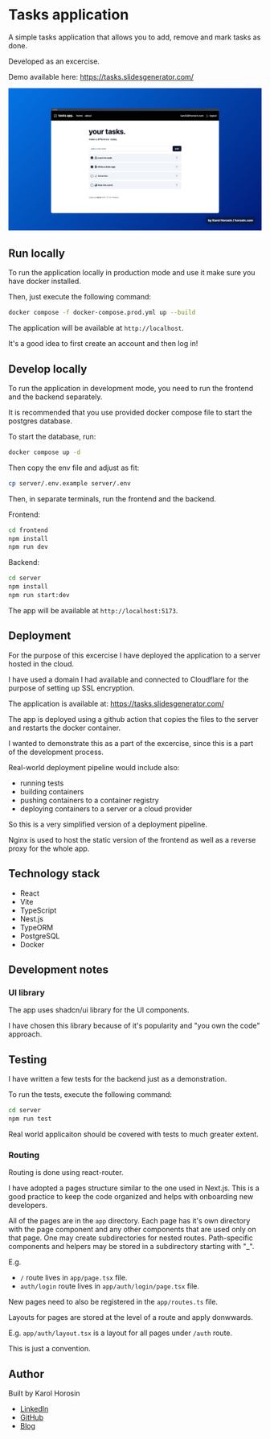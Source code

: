 # Tasks application

A simple tasks application that allows you to add, remove and mark tasks as done.

Developed as an excercise.

Demo available here: https://tasks.slidesgenerator.com/

<p align="center">
    <img src="docs/tasks-screenshot.png" alt="Screenshot of the application">
</p>

## Run locally

To run the application locally in production mode and use it make sure you have docker installed.

Then, just execute the following command:

```bash
docker compose -f docker-compose.prod.yml up --build
```

The application will be available at `http://localhost`.

It's a good idea to first create an account and then log in!

## Develop locally

To run the application in development mode, you need to run the frontend and the backend separately.

It is recommended that you use provided docker compose file to start the postgres database.

To start the database, run:
```bash
docker compose up -d
```

Then copy the env file and adjust as fit:
```bash
cp server/.env.example server/.env
```

Then, in separate terminals, run the frontend and the backend.

Frontend:
```bash
cd frontend
npm install
npm run dev
```

Backend:
```bash
cd server
npm install
npm run start:dev
```

The app will be available at `http://localhost:5173`.

## Deployment

For the purpose of this excercise I have deployed the application to a server hosted in the cloud.

I have used a domain I had available and connected to Cloudflare for the purpose of setting up SSL encryption.

The application is available at: https://tasks.slidesgenerator.com/

The app is deployed using a github action that copies the files to the server and restarts the docker container.

I wanted to demonstrate this as a part of the excercise, since this is a part of the development process.

Real-world deployment pipeline would include also:
- running tests
- building containers
- pushing containers to a container registry
- deploying containers to a server or a cloud provider

So this is a very simplified version of a deployment pipeline.

Nginx is used to host the static version of the frontend as well as a reverse proxy for the whole app.

## Technology stack

- React
- Vite
- TypeScript
- Nest.js
- TypeORM
- PostgreSQL
- Docker

## Development notes

### UI library

The app uses shadcn/ui library for the UI components.

I have chosen this library because of it's popularity and "you own the code" approach.

## Testing

I have written a few tests for the backend just as a demonstration.

To run the tests, execute the following command:

```bash
cd server
npm run test
```

Real world applicaiton should be covered with tests to much greater extent.

### Routing

Routing is done using react-router.

I have adopted a pages structure similar to the one used in Next.js. This is a good practice to keep the code organized and helps with onboarding new developers.

All of the pages are in the `app` directory. Each page has it's own directory with the page component and any other components that are used only on that page. One may create subdirectories for nested routes. Path-specific components and helpers may be stored in a subdirectory starting with "_".

E.g.
   - `/` route lives in `app/page.tsx` file.
   - `auth/login` route lives in `app/auth/login/page.tsx` file.

New pages need to also be registered in the `app/routes.ts` file.

Layouts for pages are stored at the level of a route and apply donwwards.

E.g. `app/auth/layout.tsx` is a layout for all pages under `/auth` route.

This is just a convention.

## Author

Built by Karol Horosin

- [LinkedIn](https://www.linkedin.com/in/horosin/)
- [GitHub](https://github.com/horosin)
- [Blog](https://horosin.com/)